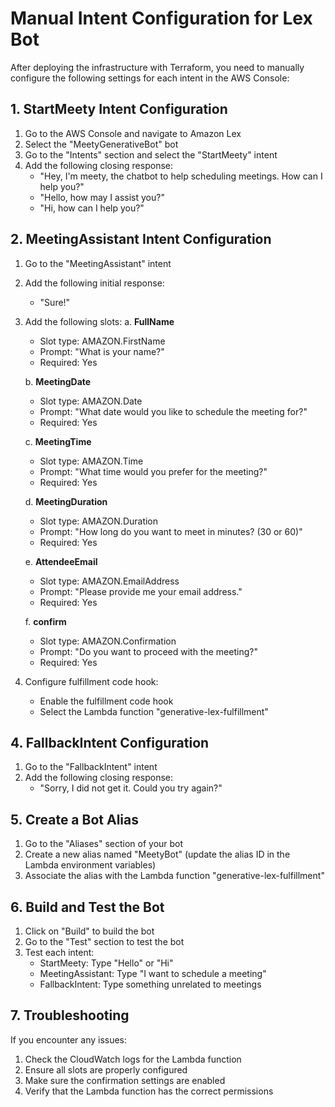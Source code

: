 # Manual Intent Configuration for Lex Bot

After deploying the infrastructure with Terraform, you need to manually configure the following settings for each intent in the AWS Console:

## 1. StartMeety Intent Configuration

1. Go to the AWS Console and navigate to Amazon Lex
2. Select the "MeetyGenerativeBot" bot
3. Go to the "Intents" section and select the "StartMeety" intent
4. Add the following closing response:
   - "Hey, I'm meety, the chatbot to help scheduling meetings. How can I help you?"
   - "Hello, how may I assist you?"
   - "Hi, how can I help you?"

## 2. MeetingAssistant Intent Configuration

1. Go to the "MeetingAssistant" intent
2. Add the following initial response:

   - "Sure!"

3. Add the following slots:
   a. **FullName**

   - Slot type: AMAZON.FirstName
   - Prompt: "What is your name?"
   - Required: Yes

   b. **MeetingDate**

   - Slot type: AMAZON.Date
   - Prompt: "What date would you like to schedule the meeting for?"
   - Required: Yes

   c. **MeetingTime**

   - Slot type: AMAZON.Time
   - Prompt: "What time would you prefer for the meeting?"
   - Required: Yes

   d. **MeetingDuration**

   - Slot type: AMAZON.Duration
   - Prompt: "How long do you want to meet in minutes? (30 or 60)"
   - Required: Yes

   e. **AttendeeEmail**

   - Slot type: AMAZON.EmailAddress
   - Prompt: "Please provide me your email address."
   - Required: Yes

   f. **confirm**

   - Slot type: AMAZON.Confirmation
   - Prompt: "Do you want to proceed with the meeting?"
   - Required: Yes

4. Configure fulfillment code hook:
   - Enable the fulfillment code hook
   - Select the Lambda function "generative-lex-fulfillment"

## 4. FallbackIntent Configuration

1. Go to the "FallbackIntent" intent
2. Add the following closing response:
   - "Sorry, I did not get it. Could you try again?"

## 5. Create a Bot Alias

1. Go to the "Aliases" section of your bot
2. Create a new alias named "MeetyBot" (update the alias ID in the Lambda environment variables)
3. Associate the alias with the Lambda function "generative-lex-fulfillment"

## 6. Build and Test the Bot

1. Click on "Build" to build the bot
2. Go to the "Test" section to test the bot
3. Test each intent:
   - StartMeety: Type "Hello" or "Hi"
   - MeetingAssistant: Type "I want to schedule a meeting"
   - FallbackIntent: Type something unrelated to meetings

## 7. Troubleshooting

If you encounter any issues:

1. Check the CloudWatch logs for the Lambda function
2. Ensure all slots are properly configured
3. Make sure the confirmation settings are enabled
4. Verify that the Lambda function has the correct permissions
